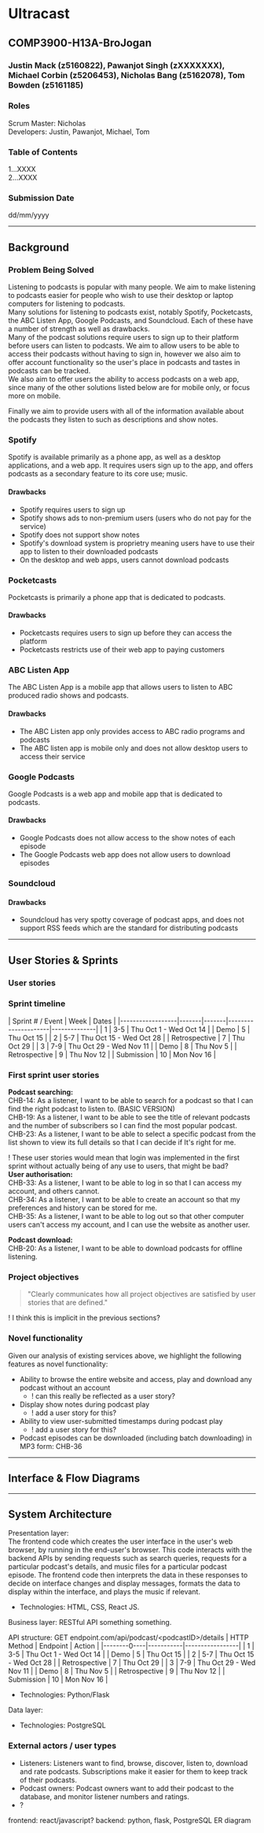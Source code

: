 # Ultracast
## COMP3900-H13A-BroJogan 
### Justin Mack (z5160822), Pawanjot Singh (zXXXXXXX), Michael Corbin (z5206453), Nicholas Bang (z5162078), Tom Bowden (z5161185)

### Roles
Scrum Master: Nicholas  
Developers: Justin, Pawanjot, Michael, Tom 

### Table of Contents
1...XXXX  
2...XXXX

### Submission Date
dd/mm/yyyy

---------------------

## Background

### Problem Being Solved

Listening to podcasts is popular with many people. We aim to make listening to podcasts easier for people who wish to use their desktop or laptop computers for listening to podcasts.  
Many solutions for listening to podcasts exist, notably Spotify, Pocketcasts, the ABC Listen App, Google Podcasts, and Soundcloud. Each of these have a number of strength as well as drawbacks.  
Many of the podcast solutions require users to sign up to their platform before users can listen to podcasts. We aim to allow users to be able to access their podcasts without having to sign in, however we also aim to offer account functionality so the user's place in podcasts and tastes in podcasts can be tracked.  
We also aim to offer users the ability to access podcasts on a web app, since many of the other solutions listed below are for mobile only, or focus more on mobile.  

Finally we aim to provide users with all of the information available about the podcasts they listen to such as descriptions and show notes.

### Spotify
Spotify is available primarily as a phone app, as well as a desktop applications, and a web app. It requires users sign up to the app, and offers podcasts as a secondary feature to its core use; music.  

#### Drawbacks

* Spotify requires users to sign up
* Spotify shows ads to non-premium users (users who do not pay for the service)
* Spotify does not support show notes
* Spotify's download system is proprietry meaning users have to use their app to listen to their downloaded podcasts
* On the desktop and web apps, users cannot download podcasts

### Pocketcasts
Pocketcasts is primarily a phone app that is dedicated to podcasts.

#### Drawbacks

* Pocketcasts requires users to sign up before they can access the platform
* Pocketcasts restricts use of their web app to paying customers

### ABC Listen App
The ABC Listen App is a mobile app that allows users to listen to ABC produced radio shows and podcasts.

#### Drawbacks

* The ABC Listen app only provides access to ABC radio programs and podcasts
* The ABC listen app is mobile only and does not allow desktop users to access their service

### Google Podcasts

Google Podcasts is a web app and mobile app that is dedicated to podcasts.

#### Drawbacks

* Google Podcasts does not allow access to the show notes of each episode
* The Google Podcasts web app does not allow users to download episodes

### Soundcloud

#### Drawbacks

* Soundcloud has very spotty coverage of podcast apps, and does not support RSS feeds which are the standard for distributing podcasts

---------------------

## User Stories & Sprints

### User stories

### Sprint timeline
| Sprint # / Event |  Week | Dates |
|------------------|-------|-------|---------------------|--------------|
| 1             | 3-5 | Thu Oct 1 - Wed Oct 14  | 
| Demo          | 5   | Thu Oct 15              |
| 2             | 5-7 | Thu Oct 15 - Wed Oct 28 |
| Retrospective | 7   | Thu Oct 29              |
| 3             | 7-9 | Thu Oct 29 - Wed Nov 11 |
| Demo          | 8   | Thu Nov 5               |
| Retrospective | 9   | Thu Nov 12              |
| Submission    | 10  | Mon Nov 16              |


### First sprint user stories
**Podcast searching:**  
CHB-14: As a listener, I want to be able to search for a podcast so that I can find the right podcast to listen to. (BASIC VERSION)  
CHB-19: As a listener, I want to be able to see the title of relevant podcasts and the number of subscribers so I can find the most popular podcast.  
CHB-23: As a listener, I want to be able to select a specific podcast from the list shown to view its full details so that I can decide if It's right for me.  

! These user stories would mean that login was implemented in the first sprint without actually being of any use to users, that might be bad?  
**User authorisation:**  
CHB-33: As a listener, I want to be able to log in so that I can access my account, and others cannot.  
CHB-34: As a listener, I want to be able to create an account so that my preferences and history can be stored for me.  
CHB-35: As a listener, I want to be able to log out so that other computer users can't access my account, and I can use the website as another user.  

**Podcast download:**  
CHB-20: As a listener, I want to be able to download podcasts for offline listening.  

### Project objectives
> "Clearly communicates how all project objectives are satisfied by user stories that are defined." 

! I think this is implicit in the previous sections?

### Novel functionality
Given our analysis of existing services above, we highlight the following features as novel functionality:
- Ability to browse the entire website and access, play and download any podcast without an account
  * ! can this really be reflected as a user story?
- Display show notes during podcast play
  * ! add a user story for this?
- Ability to view user-submitted timestamps during podcast play
  * ! add a user story for this?
- Podcast episodes can be downloaded (including batch downloading) in MP3 form: CHB-36

---------------------

## Interface & Flow Diagrams

---------------------

## System Architecture
Presentation layer:   
The frontend code which creates the user interface in the user's web browser, by running in the end-user's browser. This code interacts with the backend APIs by sending requests such as search queries, requests for a particular podcast's details, and music files for a particular podcast episode. The frontend code then interprets the data in these responses to decide on interface changes and display messages, formats the data to display within the interface, and plays the music if relevant.
- Technologies: HTML, CSS, React JS.

Business layer:  RESTful API something something.

API structure:
GET endpoint.com/api/podcast/\<podcastID>/details
| HTTP Method |  Endpoint | Action |
|--------0----|-----------|-----------------|
| 1             | 3-5 | Thu Oct 1 - Wed Oct 14  | 
| Demo          | 5   | Thu Oct 15              |
| 2             | 5-7 | Thu Oct 15 - Wed Oct 28 |
| Retrospective | 7   | Thu Oct 29              |
| 3             | 7-9 | Thu Oct 29 - Wed Nov 11 |
| Demo          | 8   | Thu Nov 5               |
| Retrospective | 9   | Thu Nov 12              |
| Submission    | 10  | Mon Nov 16              |

- Technologies: Python/Flask

Data layer:  

- Technologies: PostgreSQL

### External actors / user types
- Listeners: Listeners want to find, browse, discover, listen to, download and rate podcasts. Subscriptions make it easier for them to keep track of their podcasts.
- Podcast owners: Podcast owners want to add their podcast to the database, and monitor listener numbers and ratings.
- ?

frontend: react/javascript?
backend: python, flask, PostgreSQL
ER diagram

